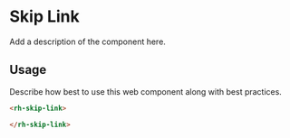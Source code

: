 # Skip Link
Add a description of the component here.

## Usage
Describe how best to use this web component along with best practices.

```html
<rh-skip-link>

</rh-skip-link>
```
